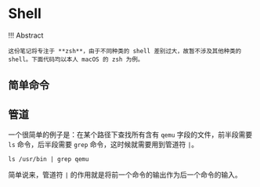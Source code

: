# Shell

!!! Abstract
    
    这份笔记将专注于 **zsh**，由于不同种类的 shell 差别过大，故暂不涉及其他种类的 shell。下面代码均以本人 macOS 的 zsh 为例。

## 简单命令

## 管道

一个很简单的例子是：在某个路径下查找所有含有 `qemu` 字段的文件，前半段需要 `ls` 命令，后半段需要 `grep` 命令，这时候就需要用到管道符 `|`。

```shell
ls /usr/bin | grep qemu
```

简单说来，管道符 `|` 的作用就是将前一个命令的输出作为后一个命令的输入。
